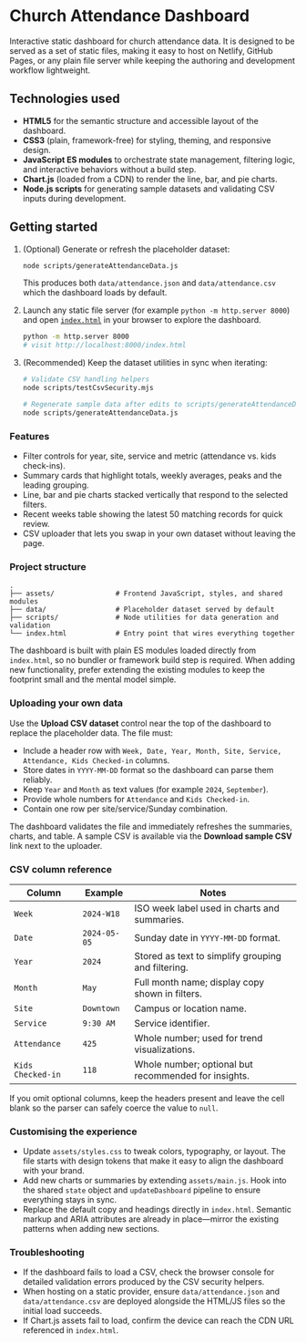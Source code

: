 # Church Attendance Dashboard

Interactive static dashboard for church attendance data. It is designed to be
served as a set of static files, making it easy to host on Netlify, GitHub
Pages, or any plain file server while keeping the authoring and development
workflow lightweight.

## Technologies used

- **HTML5** for the semantic structure and accessible layout of the dashboard.
- **CSS3** (plain, framework-free) for styling, theming, and responsive design.
- **JavaScript ES modules** to orchestrate state management, filtering logic,
  and interactive behaviors without a build step.
- **Chart.js** (loaded from a CDN) to render the line, bar, and pie charts.
- **Node.js scripts** for generating sample datasets and validating CSV inputs
  during development.

## Getting started

1. (Optional) Generate or refresh the placeholder dataset:

   ```bash
   node scripts/generateAttendanceData.js
   ```
   
   This produces both `data/attendance.json` and `data/attendance.csv` which the
   dashboard loads by default.

2. Launch any static file server (for example `python -m http.server 8000`) and
   open [`index.html`](./index.html) in your browser to explore the dashboard.

   ```bash
   python -m http.server 8000
   # visit http://localhost:8000/index.html
   ```

3. (Recommended) Keep the dataset utilities in sync when iterating:

   ```bash
   # Validate CSV handling helpers
   node scripts/testCsvSecurity.mjs

   # Regenerate sample data after edits to scripts/generateAttendanceData.js
   node scripts/generateAttendanceData.js
   ```

### Features

- Filter controls for year, site, service and metric (attendance vs. kids
  check-ins).
- Summary cards that highlight totals, weekly averages, peaks and the leading
  grouping.
- Line, bar and pie charts stacked vertically that respond to the selected
  filters.
- Recent weeks table showing the latest 50 matching records for quick review.
- CSV uploader that lets you swap in your own dataset without leaving the page.

### Project structure

```
.
├── assets/               # Frontend JavaScript, styles, and shared modules
├── data/                 # Placeholder dataset served by default
├── scripts/              # Node utilities for data generation and validation
└── index.html            # Entry point that wires everything together
```

The dashboard is built with plain ES modules loaded directly from
`index.html`, so no bundler or framework build step is required. When adding
new functionality, prefer extending the existing modules to keep the footprint
small and the mental model simple.

### Uploading your own data

Use the **Upload CSV dataset** control near the top of the dashboard to replace
the placeholder data. The file must:

- Include a header row with `Week, Date, Year, Month, Site, Service, Attendance,
  Kids Checked-in` columns.
- Store dates in `YYYY-MM-DD` format so the dashboard can parse them reliably.
- Keep `Year` and `Month` as text values (for example `2024`, `September`).
- Provide whole numbers for `Attendance` and `Kids Checked-in`.
- Contain one row per site/service/Sunday combination.

The dashboard validates the file and immediately refreshes the summaries,
charts, and table. A sample CSV is available via the **Download sample CSV**
link next to the uploader.

### CSV column reference

| Column            | Example        | Notes                                                  |
| ----------------- | -------------- | ------------------------------------------------------ |
| `Week`            | `2024-W18`     | ISO week label used in charts and summaries.           |
| `Date`            | `2024-05-05`   | Sunday date in `YYYY-MM-DD` format.                    |
| `Year`            | `2024`         | Stored as text to simplify grouping and filtering.     |
| `Month`           | `May`          | Full month name; display copy shown in filters.        |
| `Site`            | `Downtown`     | Campus or location name.                               |
| `Service`         | `9:30 AM`      | Service identifier.                                    |
| `Attendance`      | `425`          | Whole number; used for trend visualizations.           |
| `Kids Checked-in` | `118`          | Whole number; optional but recommended for insights.   |

If you omit optional columns, keep the headers present and leave the cell
blank so the parser can safely coerce the value to `null`.

### Customising the experience

- Update `assets/styles.css` to tweak colors, typography, or layout. The file
  starts with design tokens that make it easy to align the dashboard with your
  brand.
- Add new charts or summaries by extending `assets/main.js`. Hook into the
  shared `state` object and `updateDashboard` pipeline to ensure everything
  stays in sync.
- Replace the default copy and headings directly in `index.html`. Semantic
  markup and ARIA attributes are already in place—mirror the existing patterns
  when adding new sections.

### Troubleshooting

- If the dashboard fails to load a CSV, check the browser console for detailed
  validation errors produced by the CSV security helpers.
- When hosting on a static provider, ensure `data/attendance.json` and
  `data/attendance.csv` are deployed alongside the HTML/JS files so the initial
  load succeeds.
- If Chart.js assets fail to load, confirm the device can reach the CDN URL
  referenced in `index.html`.
